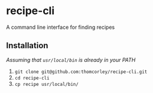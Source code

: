 # recipe-cli
A command line interface for finding recipes

## Installation

_Assuming that `usr/local/bin` is already in your PATH_

1. `git clone git@github.com:thomcorley/recipe-cli.git`
2. `cd recipe-cli`
3. `cp recipe usr/local/bin/`
